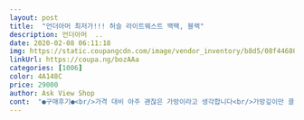```yaml
---
layout: post 
title:  "언더아머 최저가!!! 허슬 라이트웨스트 백팩, 블랙" 
description: 언더아머  ..
date: 2020-02-08 06:11:18 
img: https://static.coupangcdn.com/image/vendor_inventory/b8d5/08f446803e40a0231afb84f0d3e3d0141b6b14671204b18673ea66c63138.png 
linkUrl: https://coupa.ng/bozAAa 
categories: [1006] 
color: 4A148C 
price: 29000 
author: Ask View Shop 
cont:  "●구매후기●<br/>가격 대비 아주 괜찮은 가방이라고 생각합니다<br/>가방깊이만 클뿐 모양새는 안이쁘네요<br/>괜히샀다싶어 후회스러움뿐~ 어깨끈도 뭔가 발란스도 안맞고<br/>눈으로보고 생각한물건이 받고나서 실망했습니다<br/>등산갈때나 여행갈때 물건가득넣어서 쓸까합니다<br/>바닥이 좀 얇은 점만 빼면 크기라든지 디자인 이라든지 아주 만족합니다<br/>사진도 찍기시러 그냥 평만올리는 내맘이 기대치가 너무 컸을까요?<br/>이가격에 언더아머라니 ㅜㅜ 너무 예쁘고 초중고학생들 모두다 학교갈때나 도서관갈때 사용하기 정말 편하고 예쁠것같아요 그리고 앞부분이 심플한 디자인이라 뱃지나 이름표 같은것두 달면 되게 예쁘구요 또 방수도 잘되있어서 비오는 날도 걱정 없고 포켓도 많아서 수납공간도 많아요!!<br/>평상시 착용은 길이만길뿐 모양새도 없어 보관함에 모셔둬야겠어요<br/>" 
---
```


